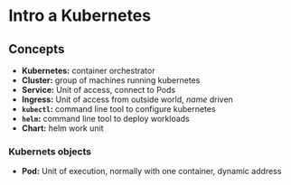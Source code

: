 # Intro a Kubernetes

## Concepts

- **Kubernetes:** container orchestrator
- **Cluster:** group of machines running kubernetes
- **Service:** Unit of access, connect to Pods
- **Ingress:** Unit of access from outside world, *name* driven
- **`kubectl`:** command line tool to configure kubernetes
- **`helm`:** command line tool to deploy workloads
- **Chart:** helm work unit

### Kubernets objects

- **Pod:** Unit of execution, normally with one container, dynamic address


